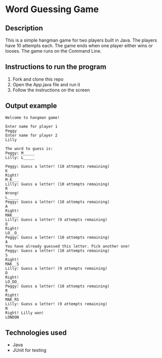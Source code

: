# Word Guessing Game

## Description

This is a simple hangman game for two players built in Java. The players have 10 attempts each. The game ends when one player either wins or looses.
The game runs on the Command Line.

## Instructions to run the program

1. Fork and clone this repo
2. Open the App.java file and run it
3. Follow the instructions on the screen

## Output example

```shell
Welcome to hangman game!

Enter name for player 1
Peggy
Enter name for player 2
Lilly

The word to guess is:
Peggy: M_____
Lilly: L_____

Peggy: Guess a letter! (10 attempts remaining)
K
Right!
M_K___
Lilly: Guess a letter! (10 attempts remaining)
R
Wrong!
L_____
Peggy: Guess a letter! (10 attempts remaining)
A
Right!
MAK___
Lilly: Guess a letter! (9 attempts remaining)
O
Right!
LO__O_
Peggy: Guess a letter! (10 attempts remaining)
A
You have already guessed this letter. Pick another one!
Peggy: Guess a letter! (10 attempts remaining)
S
Right!
MAK__S
Lilly: Guess a letter! (9 attempts remaining)
D
Right!
LO_DO_
Peggy: Guess a letter! (10 attempts remaining)
R
Right!
MAK_RS
Lilly: Guess a letter! (9 attempts remaining)
N
Right! Lilly won!
LONDON
```

## Technologies used

- Java
- JUnit for testing
